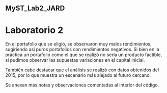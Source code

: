 ## MyST_Lab2_JARD
# Laboratorio 2

En el portafolio que se eligió, se observaron muy malos rendimientos, sugiriendo asi puros portafolios con rendimientos negativos.
Si bien en la práctica un portafolio como el que se realizó no sería un producto factible, si pudimos observar las supuestas variaciones en el capital inicial.

También cabe destacar que el análisis se realizó con datos obtenidos del 2015, por lo que muestra un escenario más alejado al futuro cercano.

Se anexan más notas y observaciones comentadas al interior del código.
